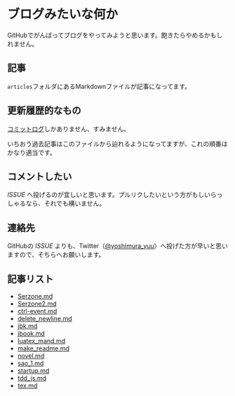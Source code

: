 # ブログみたいな何か


GitHubでがんばってブログをやってみようと思います。飽きたらやめるかもしれません。

## 記事


`articles`フォルダにあるMarkdownファイルが記事になってます。

## 更新履歴的なもの


[コミットログ](https://github.com/yoshimuraYuu/myBlog/commits/master/articles)しかありません、すみません。

いちおう過去記事はこのファイルから辿れるようになってますが、これの順番はかなり適当です。

## コメントしたい


_ISSUE_ へ投げるのが宜しいと思います。プルリクしたいという方がもしいらっしゃるなら、それでも構いません。

## 連絡先


GitHubの _ISSUE_ よりも、Twitter（[@yoshimura_yuu](https://twitter.com/yoshimura_yuu)）へ投げた方が早いと思いますので、そちらへお願いします。

## 記事リスト
* [Serzone.md](https://github.com/yoshimuraYuu/myBlog/blob/master/articles/Serzone.md)
* [Serzone2.md](https://github.com/yoshimuraYuu/myBlog/blob/master/articles/Serzone2.md)
* [ctrl-event.md](https://github.com/yoshimuraYuu/myBlog/blob/master/articles/ctrl-event.md)
* [delete_newline.md](https://github.com/yoshimuraYuu/myBlog/blob/master/articles/delete_newline.md)
* [jbk.md](https://github.com/yoshimuraYuu/myBlog/blob/master/articles/jbk.md)
* [jbook.md](https://github.com/yoshimuraYuu/myBlog/blob/master/articles/jbook.md)
* [luatex_mand.md](https://github.com/yoshimuraYuu/myBlog/blob/master/articles/luatex_mand.md)
* [make_readme.md](https://github.com/yoshimuraYuu/myBlog/blob/master/articles/make_readme.md)
* [novel.md](https://github.com/yoshimuraYuu/myBlog/blob/master/articles/novel.md)
* [sao_1.md](https://github.com/yoshimuraYuu/myBlog/blob/master/articles/sao_1.md)
* [startup.md](https://github.com/yoshimuraYuu/myBlog/blob/master/articles/startup.md)
* [tdd_js.md](https://github.com/yoshimuraYuu/myBlog/blob/master/articles/tdd_js.md)
* [tex.md](https://github.com/yoshimuraYuu/myBlog/blob/master/articles/tex.md)
